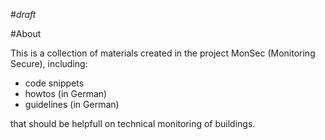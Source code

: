 #*draft*

#About

This is a collection of materials created in the project MonSec (Monitoring Secure), including: 

- code snippets
- howtos (in German)
- guidelines (in German)

that should be helpfull on technical monitoring of buildings.

